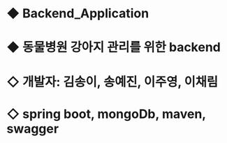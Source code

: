 # ◆ Backend_Application
# ◆ 동물병원 강아지 관리를 위한 backend
# ◇ 개발자: 김송이, 송예진, 이주영, 이채림
# ◇ spring boot, mongoDb, maven, swagger
